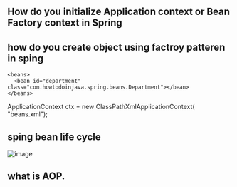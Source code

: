 ## How do you initialize Application context or Bean Factory context in Spring


## how do you create object using factroy patteren in sping

    <beans>   
      <bean id="department" class="com.howtodoinjava.spring.beans.Department"></bean>   
    </beans>  

   ApplicationContext ctx = new ClassPathXmlApplicationContext( "beans.xml");

## sping bean life cycle

  ![image](https://user-images.githubusercontent.com/20619643/192209460-31018af7-81ab-4085-91e9-247501487912.png)


## what is AOP.

